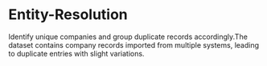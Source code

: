 # Entity-Resolution
Identify unique companies and group duplicate records accordingly.The dataset contains company records imported from multiple systems, leading to duplicate entries with slight variations.
